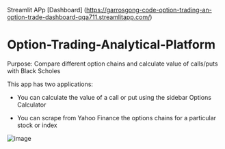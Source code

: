 
Streamlit APp [Dashboard] (https://garrosgong-code-option-trading-an-option-trade-dashboard-qqa711.streamlitapp.com/)

# Option-Trading-Analytical-Platform

Purpose: Compare different option chains and calculate value of calls/puts with Black Scholes  

This app has two applications:

- You can calculate the value of a call or put using the sidebar Options Calculator 

- You can scrape from Yahoo Finance the options chains for a particular stock or index

![image](https://user-images.githubusercontent.com/66699813/193391014-7a284d05-c62b-47d1-909f-0fb8a763d978.png)
